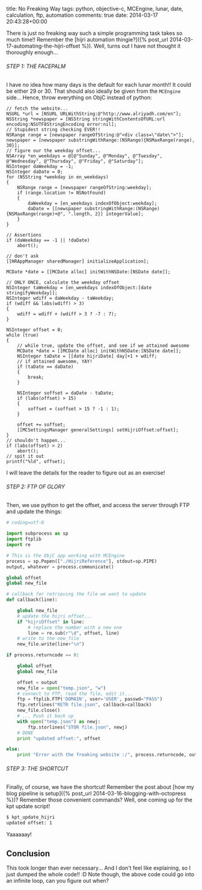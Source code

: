 title: No Freaking Way
tags: python, objective-c, MCEngine, lunar, date, calculation, ftp, automation
comments: true
date: 2014-03-17 20:43:28+00:00

There is just no freaking way such a simple programming task takes so much time!! Remember the [hijri automation thingie?]({% post_url 2014-03-17-automating-the-hijri-offset %}). Well, turns out I have not thought it thoroughly enough...

###### STEP 1: THE FACEPALM

I have no idea how many days is the default for each lunar month!! It could be either 29 or 30. That should also ideally be given from the `MCEngine` side... Hence, throw everything on ObjC instead of python:

```objc
// fetch the website...
NSURL *url = [NSURL URLWithString:@"http://www.alriyadh.com/en"];
NSString *newspaper = [NSString stringWithContentsOfURL:url encoding:NSUTF8StringEncoding error:nil];
// Stupidest string checking EVER!!
NSRange range = [newspaper rangeOfString:@"<div class=\"date\">"];
newspaper = [newspaper substringWithRange:(NSRange){NSMaxRange(range), 30}];
// figure our the weekday offset...
NSArray *en_weekdays = @[@"Sunday", @"Monday", @"Tuesday", @"Wednesday", @"Thursday", @"Friday", @"Saturday"];
NSInteger daWeekday = -1;
NSInteger daDate = 0;
for (NSString *weekday in en_weekdays)
{
    NSRange range = [newspaper rangeOfString:weekday];
    if (range.location != NSNotFound)
    {
        daWeekday = [en_weekdays indexOfObject:weekday];
        daDate = [[newspaper substringWithRange:(NSRange){NSMaxRange(range)+@", ".length, 2}] integerValue];
    }
}

// Assertions
if (daWeekday == -1 || !daDate)
    abort();

// don't ask
[[HRAppManager sharedManager] initializeApplication];

MCDate *date = [[MCDate alloc] initWithNSDate:[NSDate date]];

// ONLY ONCE, calculate the weekday offset
NSInteger taWeekday = [en_weekdays indexOfObject:[date stringifyWeekday]];
NSInteger wdiff = daWeekday - taWeekday;
if (wdiff && labs(wdiff) > 3)
{
    wdiff = wdiff + (wdiff > 3 ? -7 : 7);
}

NSInteger offset = 0;
while (true)
{
    // while true, update the offset, and see if we attained awesome
    MCDate *date = [[MCDate alloc] initWithNSDate:[NSDate date]];
    NSInteger taDate = [[date hijriDate] day]+1 + wdiff;
    // if attained awesome, YAY!
    if (taDate == daDate)
    {
        break;
    }
    
    NSInteger soffset = daDate - taDate;
    if (labs(offset) > 15)
    {
        soffset = (soffset > 15 ? -1 : 1);
    }
    
    offset += soffset;
    [[MCSettingsManager generalSettings] setHijriOffset:offset];
}
// shouldn't happen...
if (labs(offset) > 2)
    abort();
// spit it out
printf("%ld", offset);

```

I will leave the details for the reader to figure out as an exercise!

###### STEP 2: FTP OF GLORY

Then, we use python to get the offset, and access the server through FTP and update the things:

```python
# coding=utf-8

import subprocess as sp
import ftplib
import re

# This is the ObjC app working with MCEngine
process = sp.Popen(["./HijriReference"], stdout=sp.PIPE)
output, whatever = process.communicate()

global offset
global new_file

# callback for retrieving the file we want to update
def callback(line):

    global new_file
    # update the hijri offset...
    if "hijriOffset" in line:
        # replace the number with a new one
        line = re.sub(r"\d", offset, line)
    # write to the new_file
    new_file.write(line+"\n")

if process.returncode == 0:

    global offset
    global new_file

    offset = output
    new_file = open("temp.json", "w")
    # connect to FTP, read the file, edit it...
    ftp = ftplib.FTP('DOMAIN', user='USER', passwd="PASS")
    ftp.retrlines("RETR file.json", callback=callback)
    new_file.close()
    # ... Push it back up
    with open("temp.json") as newj:
        ftp.storlines("STOR file.json", newj)
    # DONE
    print "updated offset:", offset

else:
    print "Error with the freaking website :/", process.returncode, output


```

###### STEP 3: THE SHORTCUT

Finally, of course, we have the shortcut! Remember the post about [how my blog pipeline is setup]({% post_url 2014-03-16-blogging-with-octopress %})? Remember those convenient commands? Well, one coming up for the kpt update script!

```bash
$ kpt_update_hijri 
updated offset: 1

```

Yaaaaaay!

## Conclusion

This took longer than ever necessary... And I don't feel like explaining, so I just dumped the whole code!! :D Note though, the above code could go into an infinite loop, can you figure out when?
